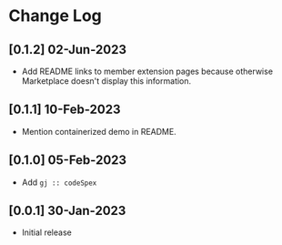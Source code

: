 # Change Log

## [0.1.2] 02-Jun-2023
- Add README links to member extension pages because otherwise Marketplace doesn't display this information.

## [0.1.1] 10-Feb-2023
- Mention containerized demo in README.

## [0.1.0] 05-Feb-2023
- Add `gj :: codeSpex`

## [0.0.1] 30-Jan-2023
- Initial release
